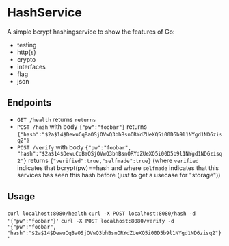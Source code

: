 # HashService

A simple bcrypt hashingservice to show the features of Go:

- testing
- http(s)
- crypto
- interfaces
- flag
- json

## Endpoints

- `GET /health` returns `returns`
- `POST /hash` with body `{"pw":"foobar"}` returns `{"hash":"$2a$14$DewuCqBaOSjOVwQ3bhBsnORYdZUeXQ5i00D5b9l1NYgd1ND6zisq2"}`
- `POST /verify` with body `{"pw":"foobar", "hash":"$2a$14$DewuCqBaOSjOVwQ3bhBsnORYdZUeXQ5i00D5b9l1NYgd1ND6zisq2"}` returns `{"verified":true,"selfmade":true}` (where `verified` indicates that bcrypt(pw)==hash and where `selfmade` indicates that this services has seen this hash before (just to get a usecase for "storage"))

## Usage

`curl localhost:8080/health`
`curl -X POST localhost:8080/hash -d '{"pw":"foobar"}'`
`curl -X POST localhost:8080/verify -d '{"pw":"foobar", "hash":"$2a$14$DewuCqBaOSjOVwQ3bhBsnORYdZUeXQ5i00D5b9l1NYgd1ND6zisq2"}'`


